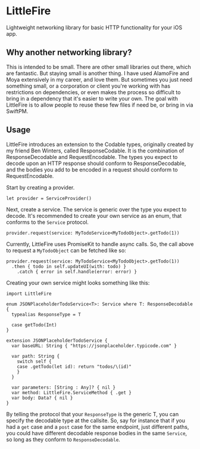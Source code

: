 # LittleFire
Lightweight networking library for basic HTTP functionality for your iOS app.

## Why another networking library?
This is intended to be small. There are other small libraries out there, which are fantastic. But staying small is another thing. I have used AlamoFire and Moya extensively in my career, and love them. But sometimes you just need something small, or a corporation or client you're working with has restrictions on dependencies, or even makes the process so difficult to bring in a dependency that it's easier to write your own. The goal with LittleFire is to allow people to reuse these few files if need be, or bring in via SwiftPM.

## Usage
LittleFire introduces an extension to the Codable types, originally created by my friend Ben Winters, called ResponseCodable. It is the combination of ResponseDecodable and RequestEncodable. The types you expect to decode upon an HTTP response should conform to ResponseDecodable, and the bodies you add to be encoded in a request should conform to RequestEncodable. 

Start by creating a provider.
```
let provider = ServiceProvider()
```

Next, create a service. The service is generic over the type you expect to decode. It's recommended to create your own service as an enum, that conforms to the `Service` protocol.
```
provider.request(service: MyTodoService<MyTodoObject>.getTodo(1))
```

Currently, LittleFire uses PromiseKit to handle async calls. So, the call above to request a `MyTodoObject` can be fetched like so:
```
provider.request(service: MyTodoService<MyTodoObject>.getTodo(1))
  .then { todo in self.updateUI(with: todo) }
	.catch { error in self.handle(error: error) }
```

Creating your own service might looks something like this:
```
import LittleFire

enum JSONPlaceholderTodoService<T>: Service where T: ResponseDecodable {
  typealias ResponseType = T

  case getTodo(Int)
}

extension JSONPlaceholderTodoService {
  var baseURL: String { "https://jsonplaceholder.typicode.com" }

  var path: String {
    switch self {
    case .getTodo(let id): return "todos/\(id)"
    }
  }

  var parameters: [String : Any]? { nil }
  var method: LittleFire.ServiceMethod { .get }
  var body: Data? { nil }
}
```
By telling the protocol that your `ResponseType` is the generic T, you can specify the decodable type at the callsite. So, say for instance that if you had a `get` case and a `post` case for the same endpoint, just different paths, you could have different decodable response bodies in the same `Service`, so long as they conform to `ResponseDecodable`.


